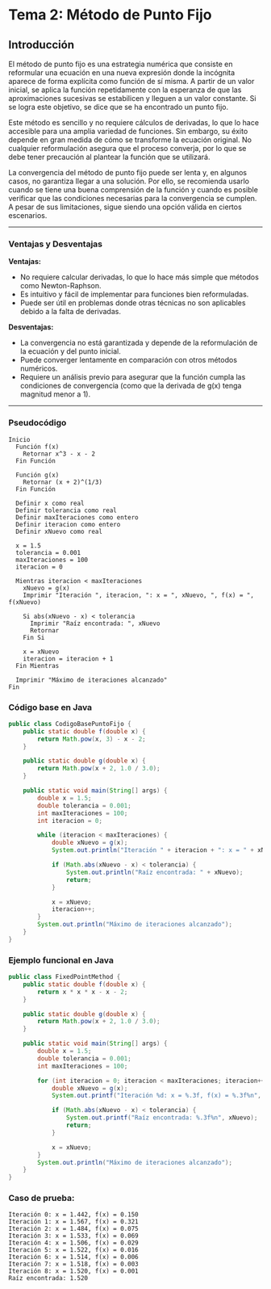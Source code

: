 # Tema 2: Método de Punto Fijo

## Introducción

El método de punto fijo es una estrategia numérica que consiste en reformular una ecuación en una nueva expresión donde la incógnita aparece de forma explícita como función de sí misma. A partir de un valor inicial, se aplica la función repetidamente con la esperanza de que las aproximaciones sucesivas se estabilicen y lleguen a un valor constante. Si se logra este objetivo, se dice que se ha encontrado un punto fijo.

Este método es sencillo y no requiere cálculos de derivadas, lo que lo hace accesible para una amplia variedad de funciones. Sin embargo, su éxito depende en gran medida de cómo se transforme la ecuación original. No cualquier reformulación asegura que el proceso converja, por lo que se debe tener precaución al plantear la función que se utilizará.

La convergencia del método de punto fijo puede ser lenta y, en algunos casos, no garantiza llegar a una solución. Por ello, se recomienda usarlo cuando se tiene una buena comprensión de la función y cuando es posible verificar que las condiciones necesarias para la convergencia se cumplen. A pesar de sus limitaciones, sigue siendo una opción válida en ciertos escenarios.

---

### Ventajas y Desventajas

**Ventajas:**
- No requiere calcular derivadas, lo que lo hace más simple que métodos como Newton-Raphson.
- Es intuitivo y fácil de implementar para funciones bien reformuladas.
- Puede ser útil en problemas donde otras técnicas no son aplicables debido a la falta de derivadas.

**Desventajas:**
- La convergencia no está garantizada y depende de la reformulación de la ecuación y del punto inicial.
- Puede converger lentamente en comparación con otros métodos numéricos.
- Requiere un análisis previo para asegurar que la función cumpla las condiciones de convergencia (como que la derivada de g(x) tenga magnitud menor a 1).

---

### Pseudocódigo

```text
Inicio
  Función f(x)
    Retornar x^3 - x - 2
  Fin Función

  Función g(x)
    Retornar (x + 2)^(1/3)
  Fin Función

  Definir x como real
  Definir tolerancia como real
  Definir maxIteraciones como entero
  Definir iteracion como entero
  Definir xNuevo como real

  x = 1.5
  tolerancia = 0.001
  maxIteraciones = 100
  iteracion = 0

  Mientras iteracion < maxIteraciones
    xNuevo = g(x)
    Imprimir "Iteración ", iteracion, ": x = ", xNuevo, ", f(x) = ", f(xNuevo)

    Si abs(xNuevo - x) < tolerancia
      Imprimir "Raíz encontrada: ", xNuevo
      Retornar
    Fin Si

    x = xNuevo
    iteracion = iteracion + 1
  Fin Mientras

  Imprimir "Máximo de iteraciones alcanzado"
Fin
```

### Código base en Java

```java
public class CodigoBasePuntoFijo {
    public static double f(double x) {
        return Math.pow(x, 3) - x - 2;
    }

    public static double g(double x) {
        return Math.pow(x + 2, 1.0 / 3.0);
    }

    public static void main(String[] args) {
        double x = 1.5;
        double tolerancia = 0.001;
        int maxIteraciones = 100;
        int iteracion = 0;

        while (iteracion < maxIteraciones) {
            double xNuevo = g(x);
            System.out.println("Iteración " + iteracion + ": x = " + xNuevo + ", f(x) = " + f(xNuevo));

            if (Math.abs(xNuevo - x) < tolerancia) {
                System.out.println("Raíz encontrada: " + xNuevo);
                return;
            }

            x = xNuevo;
            iteracion++;
        }
        System.out.println("Máximo de iteraciones alcanzado");
    }
}
```

### Ejemplo funcional en Java

```java
public class FixedPointMethod {
    public static double f(double x) {
        return x * x * x - x - 2;
    }

    public static double g(double x) {
        return Math.pow(x + 2, 1.0 / 3.0);
    }

    public static void main(String[] args) {
        double x = 1.5;
        double tolerancia = 0.001;
        int maxIteraciones = 100;

        for (int iteracion = 0; iteracion < maxIteraciones; iteracion++) {
            double xNuevo = g(x);
            System.out.printf("Iteración %d: x = %.3f, f(x) = %.3f%n", iteracion, xNuevo, f(xNuevo));

            if (Math.abs(xNuevo - x) < tolerancia) {
                System.out.printf("Raíz encontrada: %.3f%n", xNuevo);
                return;
            }

            x = xNuevo;
        }
        System.out.println("Máximo de iteraciones alcanzado");
    }
}
```

### Caso de prueba:

```text
Iteración 0: x = 1.442, f(x) = 0.150
Iteración 1: x = 1.567, f(x) = 0.321
Iteración 2: x = 1.484, f(x) = 0.075
Iteración 3: x = 1.533, f(x) = 0.069
Iteración 4: x = 1.506, f(x) = 0.029
Iteración 5: x = 1.522, f(x) = 0.016
Iteración 6: x = 1.514, f(x) = 0.006
Iteración 7: x = 1.518, f(x) = 0.003
Iteración 8: x = 1.520, f(x) = 0.001
Raíz encontrada: 1.520
```
